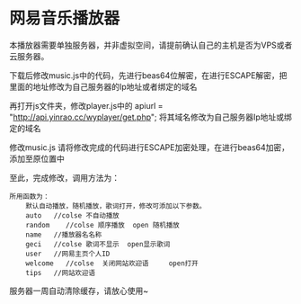 # 网易音乐播放器


  本播放器需要单独服务器，并非虚拟空间，请提前确认自己的主机是否为VPS或者云服务器。
  
  
  
下载后修改music.js中的代码，先进行beas64位解密，在进行ESCAPE解密，把里面的地址修改为自己服务器的Ip地址或者绑定的域名
	
	
	
	
	
再打开js文件夹，修改player.js中的   apiurl = "http://api.yinrao.cc/wyplayer/get.php";   将其域名修改为自己服务器Ip地址或绑定的域名
	
	
	
	
修改music.js 请将修改完成的代码进行ESCAPE加密处理，在进行beas64加密，添加至原位置中
	
	
	
	
至此，完成修改，调用方法为：﻿<script>auto="open";random="open";name="演示播放器";geci="open";user="291420238";welcome="open";tips="欢迎访问我的网站";</script>
<script type="text/javascript" src="http://api.yinrao.cc/wyplayer/music.js"></script>  





	所用函数为：
		默认自动播放，随机播放，歌词打开，修改可添加以下参数。
		auto   //colse 不自动播放
		random    //colse 顺序播放  open 随机播放
		name   //播放器名名称
		geci   //colse 歌词不显示  open显示歌词
		user   //网易主页个人ID
		welcome   //colse  关闭网站欢迎语     open打开
		tips   //网站欢迎语

		
服务器一周自动清除缓存，请放心使用~

